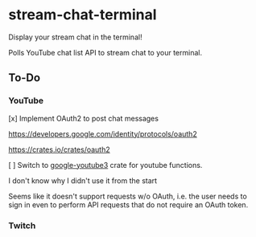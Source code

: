 # stream-chat-terminal

Display your stream chat in the terminal!

Polls YouTube chat list API to stream chat to your terminal.

## To-Do

### YouTube

[x] Implement OAuth2 to post chat messages

https://developers.google.com/identity/protocols/oauth2

https://crates.io/crates/oauth2

[ ] Switch to [google-youtube3](https://crates.io/crates/google-youtube3) crate for youtube functions.

I don't know why I didn't use it from the start

Seems like it doesn't support requests w/o OAuth, i.e. the user needs to sign in even to perform API requests that do not require an OAuth token.

### Twitch 

